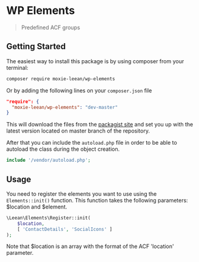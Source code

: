 # WP Elements

> Predefined ACF groups


## Getting Started

The easiest way to install this package is by using composer from your terminal:

```bash
composer require moxie-leean/wp-elements
```

Or by adding the following lines on your `composer.json` file

```json
"require": {
  "moxie-leean/wp-elements": "dev-master"
}
```

This will download the files from the [packagist site](https://packagist.org/packages/moxie-leean/wp-elements)
and set you up with the latest version located on master branch of the repository.

After that you can include the `autoload.php` file in order to
be able to autoload the class during the object creation.

```php
include '/vendor/autoload.php';
```


## Usage

You need to register the elements you want to use using the ```Elements::init()``` function. This function takes the following parameters: $location and $element.

```php
\Leean\Elements\Register::init(
	$location,
	[ 'ContactDetails', 'SocialIcons' ]
);
```

Note that $location is an array with the format of the ACF 'location' parameter.
